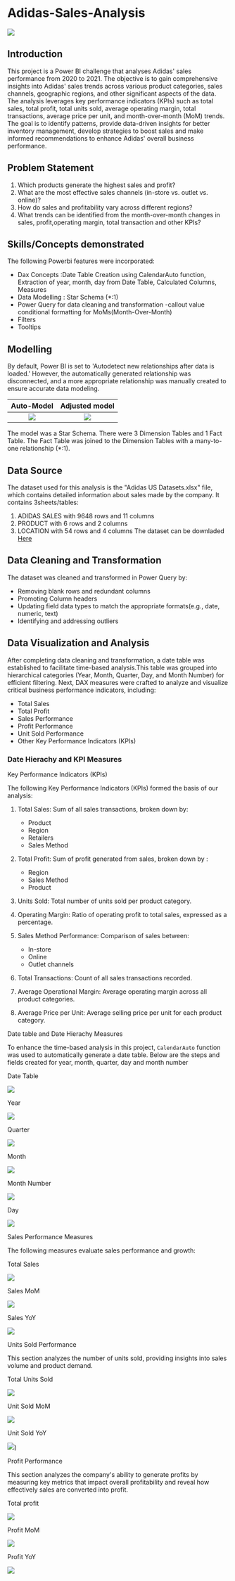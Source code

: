 # Adidas-Sales-Analysis

![](adidas_store_image.jpg)

## Introduction
This project is a Power BI challenge that analyses Adidas' sales performance from 2020 to 2021. The objective is to gain comprehensive insights into Adidas' sales trends across various product categories, sales channels, geographic regions, and other significant aspects of the data. The analysis leverages key performance indicators (KPIs) such as total sales, total profit, total units sold, average operating margin, total transactions, average price per unit, and month-over-month (MoM) trends. The goal is to identify patterns, provide data-driven insights for better inventory management, develop strategies to boost sales and make informed recommendations to enhance Adidas' overall business performance.

## Problem Statement
1. Which products generate the highest sales and profit?
2. What are the most effective sales channels (in-store vs. outlet vs. online)?
3. How do sales and profitability vary across different regions?
4. What trends can be identified from the month-over-month changes in sales, profit,operating margin, total transaction and other KPIs?

## Skills/Concepts demonstrated

The following Powerbi features were incorporated:
- Dax Concepts :Date Table Creation using CalendarAuto function, Extraction of year, month, day from Date Table, Calculated Columns, Measures 
- Data Modelling : Star Schema (*:1)
- Power Query for data cleaning and transformation
-callout value conditional formatting for MoMs(Month-Over-Month)
- Filters
- Tooltips

## Modelling
By default, Power BI is set to 'Autodetect new relationships after data is loaded.' However, the automatically generated relationship was disconnected, and a more appropriate relationship was manually created to ensure accurate data modeling.

Auto-Model                 |     Adjusted model
:------------------------: | :-------------------------------:
![](auto_model.png)        |   ![](adjusted_model.png)

The model was a Star Schema. 
There were 3 Dimension Tables and 1 Fact Table. The Fact Table was joined to the Dimension Tables with a many-to-one relationship (*:1).

## Data Source
The dataset used for this analysis is the "Adidas US Datasets.xlsx" file, which contains detailed information about sales made by the company.
It contains 3sheets/tables:
1.	ADIDAS SALES with 9648 rows and 11 columns
2.	PRODUCT with 6 rows and 2 columns
3.	LOCATION with 54 rows and 4 columns
The dataset can be downladed [Here](https://github.com/Rolakamin/Adidas-Sales-Analysis/blob/main/adidas_%20US%20datasets.xlsx)

## Data Cleaning and Transformation
The dataset was cleaned and transformed in Power Query by:
- Removing blank rows and redundant columns
- Promoting Column headers
- Updating field data types to match the appropriate formats(e.g., date, numeric, text)
- Identifying and addressing outliers

## Data Visualization and Analysis
After completing data cleaning and transformation, a date table was established to facilitate time-based analysis.This table was grouped into hierarchical categories (Year, Month, Quarter, Day, and Month Number) for efficient filtering. Next, DAX measures were crafted to analyze and visualize critical business performance indicators, including:
- Total Sales
- Total Profit
- Sales Performance
- Profit Performance
- Unit Sold Performance
- Other Key Performance Indicators (KPIs)

### Date Hierachy and KPI Measures

Key Performance Indicators (KPIs)

The following Key Performance Indicators (KPIs) formed the basis of our analysis:
1. Total Sales: Sum of all sales transactions, broken down by:
    - Product
    - Region
    - Retailers
    - Sales Method

2. Total Profit: Sum of profit generated from sales, broken down by :
   - Region
   - Sales Method
   - Product

4. Units Sold: Total number of units sold per product category.

5. Operating Margin: Ratio of operating profit to total sales, expressed as a percentage.

6. Sales Method Performance: Comparison of sales between:
    - In-store
    - Online
    - Outlet channels

7. Total Transactions: Count of all sales transactions recorded.

8. Average Operational Margin: Average operating margin across all product categories.

9. Average Price per Unit: Average selling price per unit for each product category.

Date table and Date Hierachy Measures

To enhance the time-based analysis in this project, `CalendarAuto` function was used to automatically generate a date table. Below are the steps and fields created for year, month, quarter, day and month number

Date Table 

![](date_table.png)

Year

![](year.png)

Quarter

![](quarter.png)

Month

![](month.png)

Month Number

![](month_number.png)

Day

![](day.png)

Sales Performance Measures

The following measures evaluate sales performance and growth:


Total Sales 


![](total_sales.png)

Sales MoM


![](sales_MoM.png)

Sales YoY


![](sales_YoY.png)


Units Sold Performance

This section analyzes the number of units sold, providing insights into sales volume and product demand.

Total Units Sold

![](total_unit_sold.png)

Unit Sold MoM

![](unit_sold_MoM.png)

Unit Sold YoY

![](unit_sold_YoY.png))


Profit Performance

This section analyzes the company's ability to generate profits by measuring key metrics that impact overall profitability and reveal how effectively sales are converted into profit.

Total profit


![](total_profit.png)


Profit MoM

![](profit_MoM.png)


Profit YoY

![](profit_YoY.png)
















 


